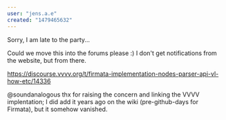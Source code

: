 ```yaml
---
user: "jens.a.e"
created: "1479465632"
---
```


Sorry, I am late to the party...

Could we move this into the forums please :) I don't get notifications from the website, but from there.

https://discourse.vvvv.org/t/firmata-implementation-nodes-parser-api-vl-how-etc/14336

@soundanalogous thx for raising the concern and linking the VVVV implentation; I did add it years ago on the wiki (pre-github-days for Firmata), but it somehow vanished.

